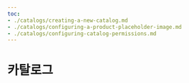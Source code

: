 ```yaml
---
toc:
- ./catalogs/creating-a-new-catalog.md
- ./catalogs/configuring-a-product-placeholder-image.md
- ./catalogs/configuring-catalog-permissions.md
---
```

# 카탈로그
